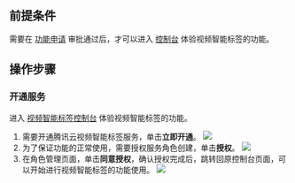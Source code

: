 ## 前提条件
需要在 [功能申请](https://cloud.tencent.com/apply/p/1gx07b8u4gfj) 审批通过后，才可以进入 [控制台](https://console.cloud.tencent.com/ai-media) 体验视频智能标签的功能。

## 操作步骤
### 开通服务
进入 [视频智能标签控制台](https://console.cloud.tencent.com/ai-media) 体验视频智能标签的功能。
1. 需要开通腾讯云视频智能标签服务，单击**立即开通**。
![](https://qcloudimg.tencent-cloud.cn/raw/d8350c8cc8e1a49c20ceb171a3ce457d.png)
2. 为了保证功能的正常使用，需要授权服务角色创建，单击**授权**。
![](https://qcloudimg.tencent-cloud.cn/raw/cde820d464ce781049c5440c5db3bc8a.png)
3. 在角色管理页面，单击**同意授权**，确认授权完成后，跳转回原控制台页面，可以开始进行视频智能标签的功能使用。
![](https://qcloudimg.tencent-cloud.cn/raw/ff402c4084db7b00bb1e9ebad6903bb9.png)
